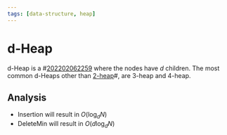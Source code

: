 ```yaml
---
tags: [data-structure, heap]
---
```


# d-Heap

d-Heap is a #[202202062259](202202062259.md) where the nodes have $d$ children. The most common
d-Heaps other than [2-heap](202202071755.md)#, are 3-heap and 4-heap.

## Analysis

- Insertion will result in $O(\log_d N)$
- DeleteMin will result in $O(d \log_d N)$
